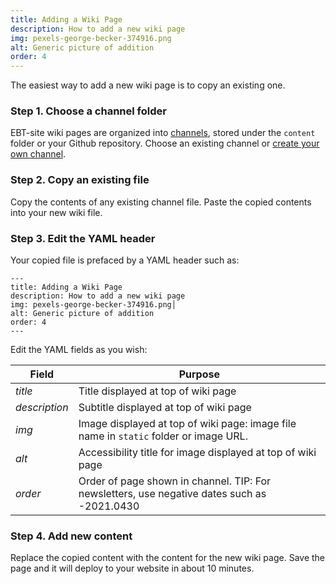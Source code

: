 ```yaml
---
title: Adding a Wiki Page
description: How to add a new wiki page
img: pexels-george-becker-374916.png
alt: Generic picture of addition
order: 4
---
```

The easiest way to add a new wiki page is to copy an existing one.

### Step 1. Choose a channel folder
EBT-site wiki pages are organized into 
[channels](https://ebt-site.github.io/ebt-site/author/linux-channels),
stored under the `content` folder or your Github repository.
Choose an existing channel or 
[create your own channel](https://ebt-site.github.io/ebt-site/author/linux-channels).

### Step 2. Copy an existing file
Copy the contents of any existing channel file.
Paste the copied contents into your new wiki file.

### Step 3. Edit the YAML header
Your copied file is prefaced by a YAML header such as:

```
---
title: Adding a Wiki Page
description: How to add a new wiki page
img: pexels-george-becker-374916.png│
alt: Generic picture of addition
order: 4
---
```

Edit the YAML fields as you wish:

| Field | Purpose |
| ---- | ---- |
| *title* | Title displayed at top of wiki page
| *description* | Subtitle displayed at top of wiki page
| *img* | Image displayed at top of wiki page: image file name in `static` folder or image URL. 
| *alt* | Accessibility title for image displayed at top of wiki page
| *order* | Order of page shown in channel. TIP: For newsletters, use negative dates such as -2021.0430

### Step 4. Add new content
Replace the copied content with the content for the new wiki page.
Save the page and it will deploy to your website in about 10 minutes.


